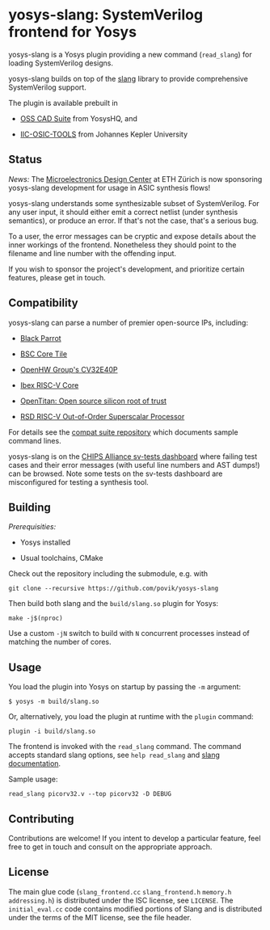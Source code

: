 # yosys-slang: SystemVerilog frontend for Yosys

yosys-slang is a Yosys plugin providing a new command (`read_slang`) for loading SystemVerilog designs.

yosys-slang builds on top of the [slang](https://github.com/MikePopoloski/slang) library to provide comprehensive SystemVerilog support.

The plugin is available prebuilt in

 * [OSS CAD Suite](https://github.com/YosysHQ/oss-cad-suite-build) from YosysHQ, and

 * [IIC-OSIC-TOOLS](https://github.com/iic-jku/iic-osic-tools) from Johannes Kepler University

## Status

*News:* The [Microelectronics Design Center](https://dz.ethz.ch/) at ETH Zürich is now sponsoring yosys-slang development for usage in ASIC synthesis flows!

yosys-slang understands some synthesizable subset of SystemVerilog. For any user input, it should either emit a correct netlist (under synthesis semantics), or produce an error. If that's not the case, that's a serious bug.

To a user, the error messages can be cryptic and expose details about the inner workings of the frontend. Nonetheless they should point to the filename and line number with the offending input.

If you wish to sponsor the project's development, and prioritize certain features, please get in touch.

## Compatibility

yosys-slang can parse a number of premier open-source IPs, including:

 * [Black Parrot](https://github.com/black-parrot/black-parrot/)

 * [BSC Core Tile](https://github.com/bsc-loca/core_tile/)

 * [OpenHW Group's CV32E40P](https://github.com/openhwgroup/cv32e40p)

 * [Ibex RISC-V Core](https://github.com/lowRISC/ibex)

 * [OpenTitan: Open source silicon root of trust](https://github.com/lowRISC/opentitan)

 * [RSD RISC-V Out-of-Order Superscalar Processor](https://github.com/rsd-devel/rsd/)

For details see the [compat suite repository](https://github.com/povik/yosys-slang-compat-suite) which documents sample command lines.

yosys-slang is on the [CHIPS Alliance sv-tests dashboard](https://chipsalliance.github.io/sv-tests-results/) where failing test cases and their error messages (with useful line numbers and AST dumps!) can be browsed. Note some tests on the sv-tests dashboard are misconfigured for testing a synthesis tool.

## Building

*Prerequisities:*

 * Yosys installed

 * Usual toolchains, CMake

Check out the repository including the submodule, e.g. with

    git clone --recursive https://github.com/povik/yosys-slang

Then build both slang and the `build/slang.so` plugin for Yosys:

    make -j$(nproc)

Use a custom `-jN` switch to build with `N` concurrent processes instead of matching the number of cores.

## Usage

You load the plugin into Yosys on startup by passing the `-m` argument:

    $ yosys -m build/slang.so

Or, alternatively, you load the plugin at runtime with the `plugin` command:

    plugin -i build/slang.so

The frontend is invoked with the `read_slang` command. The command accepts standard slang options, see `help read_slang` and [slang documentation](https://www.sv-lang.com/command-line-ref.html).

Sample usage:

    read_slang picorv32.v --top picorv32 -D DEBUG

## Contributing

Contributions are welcome! If you intent to develop a particular feature, feel free to get in touch and consult on the appropriate approach.

## License

The main glue code (`slang_frontend.cc` `slang_frontend.h` `memory.h` `addressing.h`) is distributed under the ISC license, see `LICENSE`. The `initial_eval.cc` code contains modified portions of Slang and is distributed under the terms of the MIT license, see the file header.

